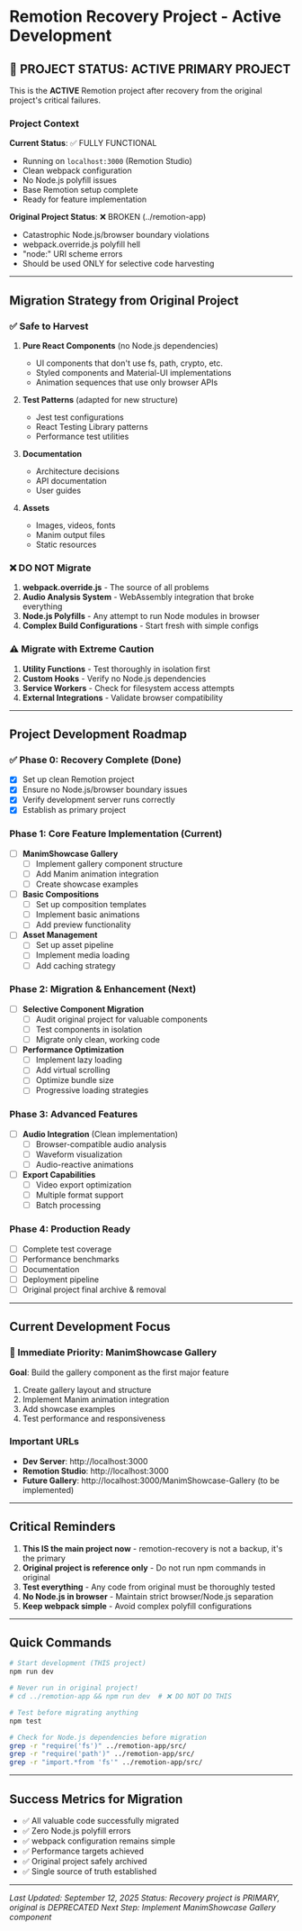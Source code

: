 # Remotion Recovery Project - Active Development

## 🚨 PROJECT STATUS: ACTIVE PRIMARY PROJECT

This is the **ACTIVE** Remotion project after recovery from the original project's critical failures.

### Project Context

**Current Status**: ✅ FULLY FUNCTIONAL
- Running on `localhost:3000` (Remotion Studio)
- Clean webpack configuration
- No Node.js polyfill issues
- Base Remotion setup complete
- Ready for feature implementation

**Original Project Status**: ❌ BROKEN (../remotion-app)
- Catastrophic Node.js/browser boundary violations
- webpack.override.js polyfill hell
- "node:" URI scheme errors
- Should be used ONLY for selective code harvesting

---

## Migration Strategy from Original Project

### ✅ Safe to Harvest
1. **Pure React Components** (no Node.js dependencies)
   - UI components that don't use fs, path, crypto, etc.
   - Styled components and Material-UI implementations
   - Animation sequences that use only browser APIs

2. **Test Patterns** (adapted for new structure)
   - Jest test configurations
   - React Testing Library patterns
   - Performance test utilities

3. **Documentation**
   - Architecture decisions
   - API documentation
   - User guides

4. **Assets**
   - Images, videos, fonts
   - Manim output files
   - Static resources

### ❌ DO NOT Migrate
1. **webpack.override.js** - The source of all problems
2. **Audio Analysis System** - WebAssembly integration that broke everything
3. **Node.js Polyfills** - Any attempt to run Node modules in browser
4. **Complex Build Configurations** - Start fresh with simple configs

### ⚠️ Migrate with Extreme Caution
1. **Utility Functions** - Test thoroughly in isolation first
2. **Custom Hooks** - Verify no Node.js dependencies
3. **Service Workers** - Check for filesystem access attempts
4. **External Integrations** - Validate browser compatibility

---

## Project Development Roadmap

### ✅ Phase 0: Recovery Complete (Done)
- [x] Set up clean Remotion project
- [x] Ensure no Node.js/browser boundary issues
- [x] Verify development server runs correctly
- [x] Establish as primary project

### Phase 1: Core Feature Implementation (Current)
- [ ] **ManimShowcase Gallery**
  - [ ] Implement gallery component structure
  - [ ] Add Manim animation integration
  - [ ] Create showcase examples
- [ ] **Basic Compositions**
  - [ ] Set up composition templates
  - [ ] Implement basic animations
  - [ ] Add preview functionality
- [ ] **Asset Management**
  - [ ] Set up asset pipeline
  - [ ] Implement media loading
  - [ ] Add caching strategy

### Phase 2: Migration & Enhancement (Next)
- [ ] **Selective Component Migration**
  - [ ] Audit original project for valuable components
  - [ ] Test components in isolation
  - [ ] Migrate only clean, working code
- [ ] **Performance Optimization**
  - [ ] Implement lazy loading
  - [ ] Add virtual scrolling
  - [ ] Optimize bundle size
  - [ ] Progressive loading strategies

### Phase 3: Advanced Features
- [ ] **Audio Integration** (Clean implementation)
  - [ ] Browser-compatible audio analysis
  - [ ] Waveform visualization
  - [ ] Audio-reactive animations
- [ ] **Export Capabilities**
  - [ ] Video export optimization
  - [ ] Multiple format support
  - [ ] Batch processing

### Phase 4: Production Ready
- [ ] Complete test coverage
- [ ] Performance benchmarks
- [ ] Documentation
- [ ] Deployment pipeline
- [ ] Original project final archive & removal

---

## Current Development Focus

### 🎯 Immediate Priority: ManimShowcase Gallery
**Goal**: Build the gallery component as the first major feature
1. Create gallery layout and structure
2. Implement Manim animation integration
3. Add showcase examples
4. Test performance and responsiveness

### Important URLs
- **Dev Server**: http://localhost:3000
- **Remotion Studio**: http://localhost:3000
- **Future Gallery**: http://localhost:3000/ManimShowcase-Gallery (to be implemented)

---

## Critical Reminders

1. **This IS the main project now** - remotion-recovery is not a backup, it's the primary
2. **Original project is reference only** - Do not run npm commands in original
3. **Test everything** - Any code from original must be thoroughly tested
4. **No Node.js in browser** - Maintain strict browser/Node.js separation
5. **Keep webpack simple** - Avoid complex polyfill configurations

---

## Quick Commands

```bash
# Start development (THIS project)
npm run dev

# Never run in original project!
# cd ../remotion-app && npm run dev  # ❌ DO NOT DO THIS

# Test before migrating anything
npm test

# Check for Node.js dependencies before migration
grep -r "require('fs')" ../remotion-app/src/
grep -r "require('path')" ../remotion-app/src/
grep -r "import.*from 'fs'" ../remotion-app/src/
```

---

## Success Metrics for Migration

- ✅ All valuable code successfully migrated
- ✅ Zero Node.js polyfill errors
- ✅ webpack configuration remains simple
- ✅ Performance targets achieved
- ✅ Original project safely archived
- ✅ Single source of truth established

---

*Last Updated: September 12, 2025*
*Status: Recovery project is PRIMARY, original is DEPRECATED*
*Next Step: Implement ManimShowcase Gallery component*
